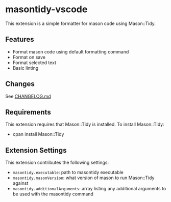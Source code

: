 # masontidy-vscode

This extension is a simple formatter for mason code using Mason::Tidy.

## Features

* Format mason code using default formatting command
* Format on save
* Format selected text
* Basic linting

## Changes
See [CHANGELOG.md](CHANGELOG.md)

## Requirements

This extension requires that Mason::Tidy is installed.
To install Mason::Tidy:
* cpan install Mason::Tidy

## Extension Settings

This extension contributes the following settings:

* `masontidy.executable`: path to masontidy executable
* `masontidy.masonVersion`: what version of mason to run Mason::Tidy against
* `masontidy.additionalArguments`: array listing any additional arguments to be used with the masontidy command
